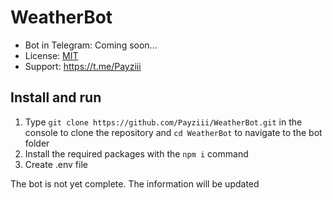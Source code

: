 # WeatherBot

- Bot in Telegram: Coming soon...
- License: [MIT](https://github.com/Payziii/WeatherBot/blob/main/LICENSE)
- Support: https://t.me/Payziii

## Install and run

1. Type `git clone https://github.com/Payziii/WeatherBot.git` in the console to clone the repository and `cd WeatherBot` to navigate to the bot folder
2. Install the required packages with the `npm i` command
3. Create .env file

The bot is not yet complete. The information will be updated